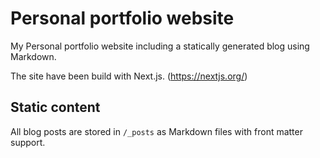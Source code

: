 # Personal portfolio website

My Personal portfolio website including a statically generated blog using Markdown.

The site have been build with Next.js. (https://nextjs.org/)

## Static content

All blog posts are stored in `/_posts` as Markdown files with front matter support.
